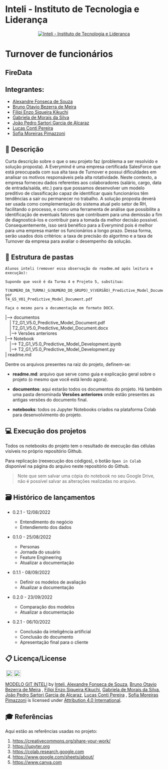 # Inteli - Instituto de Tecnologia e Liderança 

<p align="center">
<a href= "https://www.inteli.edu.br/"><img src="https://www.inteli.edu.br/wp-content/uploads/2021/08/20172028/marca_1-2.png" alt="Inteli - Instituto de Tecnologia e Liderança" border="0"></a>
</p>

# Turnover de funcionários

## FireData

## Integrantes: 
- <a href="https://github.com/Xandebrabe">Alexandre Fonseca de Souza</a>
- <a href="https://github.com/brun0meira">Bruno Otavio Bezerra de Meira</a> 
- <a href="https://github.com/HallZero">Filipi Enzo Siqueira Kikuchi</a>
- <a href="https://github.com/gaebizinha">Gabriela de Morais da Silva</a>
- <a href="https://github.com/joaoalca">João Pedro Sartori Garcia de Alcaraz</a>
- <a href="https://github.com/lucasconti888">Lucas Conti Pereira</a> 
- <a href="https://github.com/sofipimazzoni">Sofia Moreiras Pimazzoni</a> 

## 📝 Descrição

Curta descrição sobre o que o seu projeto faz (problema a ser resolvido e solução proposta).
A Everymind é uma empresa certificada SalesForce que está preocupada com sua alta taxa de Turnover e possui dificuldades em analisar os motivos responsáveis pela alta rotatividade. Neste contexto, a empresa forneceu dados referentes aos colaboradores (salário, cargo, data de entrada/saída, etc.) para que possamos desenvolver um modelo preditivo de classificação capaz de identificar quais funcionários têm tendências a sair ou permanecer no trabalho.
 A solução proposta deverá ser usada como complementação do sistema atual pelo setor de RH, facilitando o processo, e como uma ferramenta de análise que possibilite a identificação de eventuais fatores que contribuem para uma demissão a fim de diagnosticá-los e contribuir para a tomada da melhor decisão possível. Consequentemente, isso será benéfico para a Everymind pois é melhor para uma empresa manter os funcionários a longo prazo. Dessa forma, serão usados dois critérios: a taxa de precisão do algoritmo e a taxa de Turnover da empresa para avaliar o desempenho da solução.


## 📁 Estrutura de pastas

```
Alunos inteli (remover essa observação do readme.md após leitura e execução):

Supondo que você é da Turma 4 e Projeto 5, substitua:

T(NUMERO_DA_TURMA)_G(NUMERO_DO_GRUPO)_V(VERSÃO)_Predictive_Model_Document.pdf
por
T4_G5_V01_Predictive_Model_Document.pdf

Faça o mesmo para a documentação em formato DOCX.
```

|--> documentos<br>
  &emsp;| T2_G1_V5.0_Predictive_Model_Document.pdf<br>
  &emsp;| T2_G1_V5.0_Predictive_Model_Document.docx<br>
  &emsp;|--> Versões anteriores<br>
|--> Notebook<br>
  &emsp;|--> T2_G1_V5.0_Predictive_Model_Development.ipynb<br>
  &emsp;|--> T2_G1_V5.0_Predictive_Model_Development.py<br>
| readme.md<br>


Dentre os arquivos presentes na raiz do projeto, definem-se:

- <b>readme.md</b>: arquivo que serve como guia e explicação geral sobre o projeto (o mesmo que você está lendo agora).

- <b>documentos</b>: aqui estarão todos os documentos do projeto. Há também uma pasta denominada <b>Versões anteriores</b> onde estão presentes as antigas versões do documento final.

- <b>notebooks</b>: todos os Jupyter Notebooks criados na plataforma Colab para desenvolvimento do projeto.

## 💻 Execução dos projetos

Todos os notebooks do projeto tem o resultado de execução das células visíveis no próprio repositório Github.

Para replicação (reexecução dos códigos), o botão `Open in Colab` disponível na página do arquivo neste repositório do Github.
> Note que sem salvar uma cópia do notebook no seu Google Drive, não é possível salvar as alterações realizadas no arquivo.

## 🗃 Histórico de lançamentos

* 0.2.1 - 12/08/2022
    * Entendimento do negócio
    * Entendiemnto dos dados


* 0.1.0 - 25/08/2022
    * Personas
    * Jornada do usuário
    * Feature Engineering
    * Atualizar a documentação


* 0.1.1 - 08/09/2022 
    * Definir os modelos de avaliação
    * Atualizar a documentação


* 0.2.0 - 23/09/2022 
    * Comparação dos modelos
    * Atualizar a documentação


* 0.2.1 - 06/10/2022 
    * Conclusão da inteligência artificial
    * Conclusão do documento
    * Apresentação final para o cliente


## 📋 Licença/License

<img style="height:22px!important;margin-left:3px;vertical-align:text-bottom;" src="https://mirrors.creativecommons.org/presskit/icons/cc.svg?ref=chooser-v1"><img style="height:22px!important;margin-left:3px;vertical-align:text-bottom;" src="https://mirrors.creativecommons.org/presskit/icons/by.svg?ref=chooser-v1"><p xmlns:cc="http://creativecommons.org/ns#" xmlns:dct="http://purl.org/dc/terms/"><a property="dct:title" rel="cc:attributionURL" href="https://github.com/Spidus/Teste_Final_1">MODELO GIT INTELI</a> by <a rel="cc:attributionURL dct:creator" property="cc:attributionName" href="https://www.yggbrasil.com.br/vr">Inteli, <a href="https://github.com/Xandebrabe">Alexandre Fonseca de Souza</a>, <a href="https://github.com/brun0meira">Bruno Otavio Bezerra de Meira</a> , <a href="https://github.com/HallZero">Filipi Enzo Siqueira Kikuchi</a>, <a href="https://github.com/gaebizinha">Gabriela de Morais da Silva</a>, <a href="https://github.com/joaoalca">João Pedro Sartori Garcia de Alcaraz</a>, <a href="https://github.com/lucasconti888">Lucas Conti Pereira</a> , <a href="https://github.com/sofipimazzoni">Sofia Moreiras Pimazzoni</a> </a> is licensed under <a href="http://creativecommons.org/licenses/by/4.0/?ref=chooser-v1" target="_blank" rel="license noopener noreferrer" style="display:inline-block;">Attribution 4.0 International</a>.</p>

## 🎓 Referências

Aqui estão as referências usadas no projeto:

1. <https://creativecommons.org/share-your-work/>
2. <https://jupyter.org>
3. <https://colab.research.google.com>
4. <https://www.google.com/sheets/about/>
5. <https://www.canva.com>
